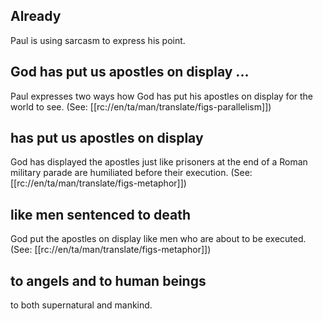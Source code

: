 ## Already ##

Paul is using sarcasm to express his point.

## God has put us apostles on display ... ##

Paul expresses two ways how God has put his apostles on display for the world to see. (See: [[rc://en/ta/man/translate/figs-parallelism]])

## has put us apostles on display ##

God has displayed the apostles just like prisoners at the end of a  Roman military parade are humiliated before their execution. (See: [[rc://en/ta/man/translate/figs-metaphor]])

## like men sentenced to death ##

God put the apostles on display like men who are about to be executed. (See: [[rc://en/ta/man/translate/figs-metaphor]])

## to angels and to human beings ##

to both supernatural and mankind.